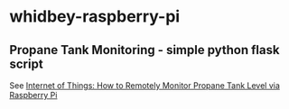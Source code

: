 # whidbey-raspberry-pi

## Propane Tank Monitoring - simple python flask script

See [Internet of Things: How to Remotely Monitor Propane Tank Level via Raspberry Pi](https://www.stevemurch.com/internet-of-things-how-to-remotely-monitor-propane-tank-level-via-raspberry-pi/2022/07)
